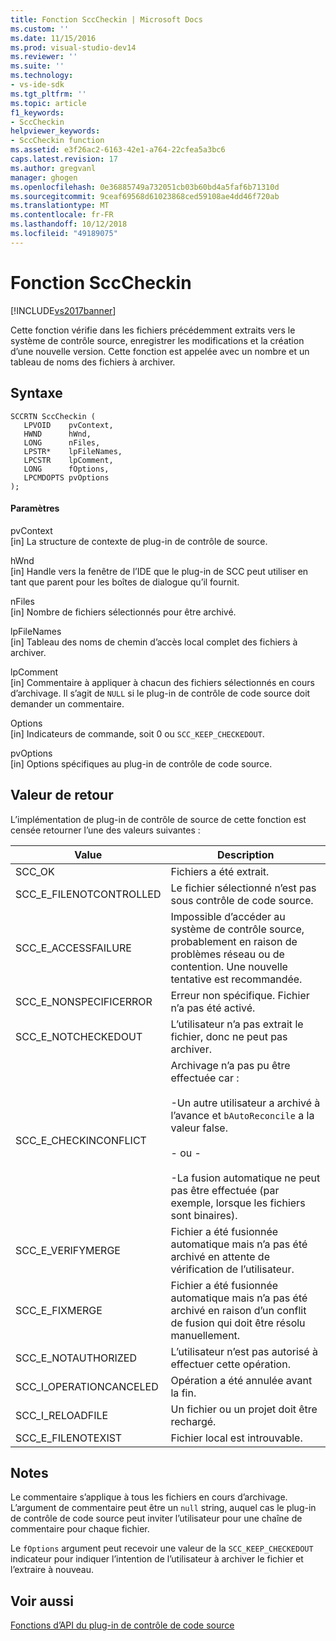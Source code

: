 ```yaml
---
title: Fonction SccCheckin | Microsoft Docs
ms.custom: ''
ms.date: 11/15/2016
ms.prod: visual-studio-dev14
ms.reviewer: ''
ms.suite: ''
ms.technology:
- vs-ide-sdk
ms.tgt_pltfrm: ''
ms.topic: article
f1_keywords:
- SccCheckin
helpviewer_keywords:
- SccCheckin function
ms.assetid: e3f26ac2-6163-42e1-a764-22cfea5a3bc6
caps.latest.revision: 17
ms.author: gregvanl
manager: ghogen
ms.openlocfilehash: 0e36885749a732051cb03b60bd4a5faf6b71310d
ms.sourcegitcommit: 9ceaf69568d61023868ced59108ae4dd46f720ab
ms.translationtype: MT
ms.contentlocale: fr-FR
ms.lasthandoff: 10/12/2018
ms.locfileid: "49189075"
---
```

# <a name="scccheckin-function"></a>Fonction SccCheckin
[!INCLUDE[vs2017banner](../includes/vs2017banner.md)]

Cette fonction vérifie dans les fichiers précédemment extraits vers le système de contrôle source, enregistrer les modifications et la création d’une nouvelle version. Cette fonction est appelée avec un nombre et un tableau de noms des fichiers à archiver.  
  
## <a name="syntax"></a>Syntaxe  
  
```cpp#  
SCCRTN SccCheckin (  
   LPVOID    pvContext,  
   HWND      hWnd,  
   LONG      nFiles,  
   LPSTR*    lpFileNames,  
   LPCSTR    lpComment,  
   LONG      fOptions,  
   LPCMDOPTS pvOptions  
);  
```  
  
#### <a name="parameters"></a>Paramètres  
 pvContext  
 [in] La structure de contexte de plug-in de contrôle de source.  
  
 hWnd  
 [in] Handle vers la fenêtre de l’IDE que le plug-in de SCC peut utiliser en tant que parent pour les boîtes de dialogue qu’il fournit.  
  
 nFiles  
 [in] Nombre de fichiers sélectionnés pour être archivé.  
  
 lpFileNames  
 [in] Tableau des noms de chemin d’accès local complet des fichiers à archiver.  
  
 lpComment  
 [in] Commentaire à appliquer à chacun des fichiers sélectionnés en cours d’archivage. Il s’agit de `NULL` si le plug-in de contrôle de code source doit demander un commentaire.  
  
 Options  
 [in] Indicateurs de commande, soit 0 ou `SCC_KEEP_CHECKEDOUT`.  
  
 pvOptions  
 [in] Options spécifiques au plug-in de contrôle de code source.  
  
## <a name="return-value"></a>Valeur de retour  
 L’implémentation de plug-in de contrôle de source de cette fonction est censée retourner l’une des valeurs suivantes :  
  
|Value|Description|  
|-----------|-----------------|  
|SCC_OK|Fichiers a été extrait.|  
|SCC_E_FILENOTCONTROLLED|Le fichier sélectionné n’est pas sous contrôle de code source.|  
|SCC_E_ACCESSFAILURE|Impossible d’accéder au système de contrôle source, probablement en raison de problèmes réseau ou de contention. Une nouvelle tentative est recommandée.|  
|SCC_E_NONSPECIFICERROR|Erreur non spécifique. Fichier n’a pas été activé.|  
|SCC_E_NOTCHECKEDOUT|L’utilisateur n’a pas extrait le fichier, donc ne peut pas archiver.|  
|SCC_E_CHECKINCONFLICT|Archivage n’a pas pu être effectuée car :<br /><br /> -Un autre utilisateur a archivé à l’avance et `bAutoReconcile` a la valeur false.<br /><br /> - ou -<br /><br /> -La fusion automatique ne peut pas être effectuée (par exemple, lorsque les fichiers sont binaires).|  
|SCC_E_VERIFYMERGE|Fichier a été fusionnée automatique mais n’a pas été archivé en attente de vérification de l’utilisateur.|  
|SCC_E_FIXMERGE|Fichier a été fusionnée automatique mais n’a pas été archivé en raison d’un conflit de fusion qui doit être résolu manuellement.|  
|SCC_E_NOTAUTHORIZED|L’utilisateur n’est pas autorisé à effectuer cette opération.|  
|SCC_I_OPERATIONCANCELED|Opération a été annulée avant la fin.|  
|SCC_I_RELOADFILE|Un fichier ou un projet doit être rechargé.|  
|SCC_E_FILENOTEXIST|Fichier local est introuvable.|  
  
## <a name="remarks"></a>Notes  
 Le commentaire s’applique à tous les fichiers en cours d’archivage. L’argument de commentaire peut être un `null` string, auquel cas le plug-in de contrôle de code source peut inviter l’utilisateur pour une chaîne de commentaire pour chaque fichier.  
  
 Le `fOptions` argument peut recevoir une valeur de la `SCC_KEEP_CHECKEDOUT` indicateur pour indiquer l’intention de l’utilisateur à archiver le fichier et l’extraire à nouveau.  
  
## <a name="see-also"></a>Voir aussi  
 [Fonctions d’API du plug-in de contrôle de code source](../extensibility/source-control-plug-in-api-functions.md)

